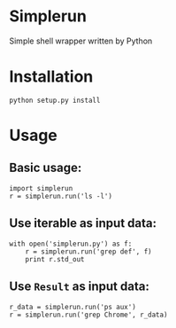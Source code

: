 Simplerun
=========

Simple shell wrapper written by Python

Installation
============

    python setup.py install

Usage
=====

Basic usage:
---------------

    import simplerun
    r = simplerun.run('ls -l')


Use iterable as input data:
--------------------------

    with open('simplerun.py') as f:
        r = simplerun.run('grep def', f)
        print r.std_out


Use `Result` as input data:
--------------------------

    r_data = simplerun.run('ps aux')
    r = simplerun.run('grep Chrome', r_data)

